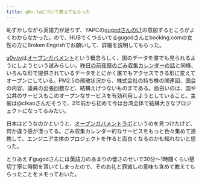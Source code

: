 ```yaml
---
title: g0v.twについて教えてもらった
---
```


恥ずかしながら英語力が足りず、YAPCの[gugodさんのLT](https://github.com/gugod/yapcasia-g0v-lt/blob/master/index.org)の意図するところがよくわからなかった。ので、HUBでくつろいでるgugodさんとbooking.comの女性の方にBroken Engrishでお願いして、詳細を説明してもらった。

[g0v.tv](http://g0v.tw/en-US/index.html)は[オープンガバメント](http://en.wikipedia.org/wiki/Open_government)という概念らしく、国のデータを誰でも見られるようにしようという試みらしい。[昨日の前夜祭のごみ収集カレンダーの話](http://www.slideshare.net/syachi/yapcasia-2014-38474000)と同様、いろんな形で提供されているデータをとにかく誰でもアクセスできる形に変えてオープンにしている。PM2.5の飛散状況から、株式会社の持ち株の関連図、国会の内容、議員の出張回数など、結構えげつないものまである。面白いのは、国や公共のサービスもこのオープンなサービスを有効利用しようとしていること。主催は@clkaoさんだそうで、2年前から初めて今は台湾全体で結構大きなプロジェクトになってるみたい。

日本はどうなのかというと、[オープンガバメントラボ](http://www.openlabs.go.jp/)というのを見つけたけど、何か違う感が漂ってる。ごみ収集カレンダー的なサービスをもっと色々集めて連携して、エンジニア主体のプロジェクトを作ると面白くなるのかも知れないと思った。

とりあえずgugodさんには英語力のあまりの低さのせいで30分〜1時間くらい懇切丁寧に時間を頂いてしまったので、そのお礼と罪滅しの意味も含めて教えてもらったことをメモっておいた。